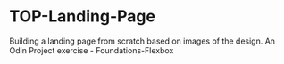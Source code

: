 # TOP-Landing-Page
Building a landing page from scratch based on images of the design. An Odin Project exercise - Foundations-Flexbox
